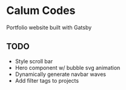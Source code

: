 # Calum Codes
Portfolio website built with Gatsby

## TODO
- Style scroll bar
- Hero component w/ bubble svg animation
- Dynamically generate navbar waves
- Add filter tags to projects